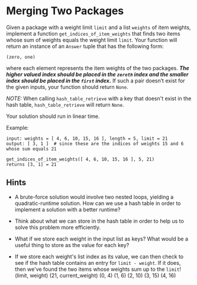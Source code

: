 # Merging Two Packages

Given a package with a weight limit `limit` and a list `weights` of item weights, implement a function `get_indices_of_item_weights` that finds two items whose sum of weights equals the weight limit `limit`. Your function will return an instance of an `Answer` tuple that has the following form:
```
(zero, one)
```
where each element represents the item weights of the two packages. _**The higher valued index should be placed in the `zeroth` index and the smaller index should be placed in the `first` index.**_ If such a pair doesn’t exist for the given inputs, your function should return `None`.

_NOTE:_ When calling `hash_table_retrieve` with a key that doesn't exist in the hash table, `hash_table_retrieve` will return `None`. 

Your solution should run in linear time.

Example:
```
input: weights = [ 4, 6, 10, 15, 16 ], length = 5, limit = 21
output: [ 3, 1 ]  # since these are the indices of weights 15 and 6 whose sum equals 21

get_indices_of_item_weights([ 4, 6, 10, 15, 16 ], 5, 21)
returns [3, 1] = 21
```

## Hints
 
* A brute-force solution would involve two nested loops, yielding a quadratic-runtime solution. How can we use a hash table in order to implement a solution with a better runtime?

* Think about what we can store in the hash table in order to help us to solve this problem more efficiently. 

* What if we store each weight in the input list as keys? What would be a useful thing to store as the value for each key? 

* If we store each weight's list index as its value, we can then check to see if the hash table contains an entry for `limit - weight`. If it does, then we've found the two items whose weights sum up to the `limit`!
(limit, weight)
(21, current_weight)
(0, 4)
(1, 6)
(2, 10)
(3, 15)
(4, 16)